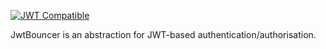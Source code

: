 [![JWT Compatible](https://jwt.io/assets/badge-compatible.svg)](https://jwt.io/)

JwtBouncer is an abstraction for JWT-based authentication/authorisation.

